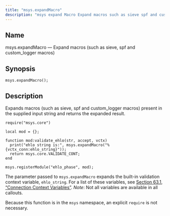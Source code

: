 ```yaml
---
title: "msys.expandMacro"
description: "msys expand Macro Expand macros such as sieve spf and custom logger macros msys expand Macro Expands macros such as sieve spf and custom logger macros present in the supplied input string and returns the expanded result The parameter passed to msys expand Macro expands the built in validation context..."
---
```


<a name="lua.ref.msys.expandMacro"></a> 
## Name

msys.expandMacro — Expand macros (such as sieve, spf and custom_logger macros)

<a name="idp16084208"></a> 
## Synopsis

`msys.expandMacro();`

<a name="idp16086448"></a> 
## Description

Expands macros (such as sieve, spf and custom_logger macros) present in the supplied input string and returns the expanded result.

```
require("msys.core")

local mod = {};

function mod:validate_ehlo(str, accept, vctx)
  print("ehlo string is:", msys.expandMacro("%{vctx_conn:ehlo_string}"));
  return msys.core.VALIDATE_CONT;
end

msys.registerModule("ehlo_phase", mod);
```

The parameter passed to `msys.expandMacro` expands the built-in validation context variable, `ehlo_string`. For a list of these variables, see [Section 63.1, “Connection Context Variables”](policy.context.variables#policy.predefined-context-conn "63.1. Connection Context Variables"). *Note*: Not all variables are available in all callouts.

Because this function is in the `msys` namespace, an explicit `require` is not necessary.